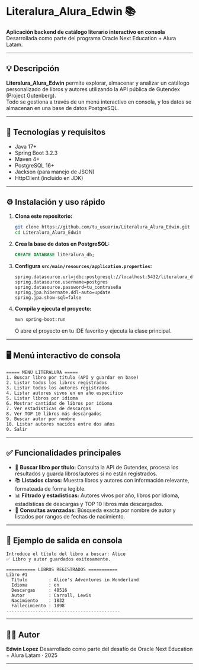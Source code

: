 
# Literalura_Alura_Edwin 📚

**Aplicación backend de catálogo literario interactivo en consola**  
Desarrollada como parte del programa Oracle Next Education + Alura Latam.

---

## 💡 Descripción

**Literalura_Alura_Edwin** permite explorar, almacenar y analizar un catálogo personalizado de libros y autores utilizando la API pública de Gutendex (Project Gutenberg).  
Todo se gestiona a través de un menú interactivo en consola, y los datos se almacenan en una base de datos PostgreSQL.

---

## 🚀 Tecnologías y requisitos

- Java 17+
- Spring Boot 3.2.3
- Maven 4+
- PostgreSQL 16+
- Jackson (para manejo de JSON)
- HttpClient (incluido en JDK)

---

## ⚙️ Instalación y uso rápido

1. **Clona este repositorio:**

   ```bash
   git clone https://github.com/tu_usuario/Literalura_Alura_Edwin.git
   cd Literalura_Alura_Edwin

2. **Crea la base de datos en PostgreSQL:**

   ```sql
   CREATE DATABASE literalura_db;
   ```

3. **Configura `src/main/resources/application.properties`:**

   ```properties
   spring.datasource.url=jdbc:postgresql://localhost:5432/literalura_db
   spring.datasource.username=postgres
   spring.datasource.password=tu_contraseña
   spring.jpa.hibernate.ddl-auto=update
   spring.jpa.show-sql=false
   ```

4. **Compila y ejecuta el proyecto:**

   ```bash
   mvn spring-boot:run
   ```

   O abre el proyecto en tu IDE favorito y ejecuta la clase principal.

---

## 🖥️ Menú interactivo de consola

```
===== MENÚ LITERALURA =====
1. Buscar libro por título (API y guardar en base)
2. Listar todos los libros registrados
3. Listar todos los autores registrados
4. Listar autores vivos en un año específico
5. Listar libros por idioma
6. Mostrar cantidad de libros por idioma
7. Ver estadísticas de descargas
8. Ver TOP 10 libros más descargados
9. Buscar autor por nombre
10. Listar autores nacidos entre dos años
0. Salir
```

---

## ✅ Funcionalidades principales

* 🔎 **Buscar libro por título:** Consulta la API de Gutendex, procesa los resultados y guarda libros/autores si no están registrados.
* 📚 **Listados claros:** Muestra libros y autores con información relevante, formateada de forma legible.
* 📊 **Filtrado y estadísticas:** Autores vivos por año, libros por idioma, estadísticas de descargas y TOP 10 libros más descargados.
* 🧠 **Consultas avanzadas:** Búsqueda exacta por nombre de autor y listados por rangos de fechas de nacimiento.

---

## 💎 Ejemplo de salida en consola

```
Introduce el título del libro a buscar: Alice
✅ Libro y autor guardados exitosamente.

=========== LIBROS REGISTRADOS ===========
Libro #1
  Título        : Alice's Adventures in Wonderland
  Idioma        : en
  Descargas     : 48516
  Autor         : Carroll, Lewis
  Nacimiento    : 1832
  Fallecimiento : 1898
-------------------------------------------
```

---

## 👨‍💻 Autor

**Edwin Lopez**
Desarrollado como parte del desafío de Oracle Next Education + Alura Latam · 2025

---

